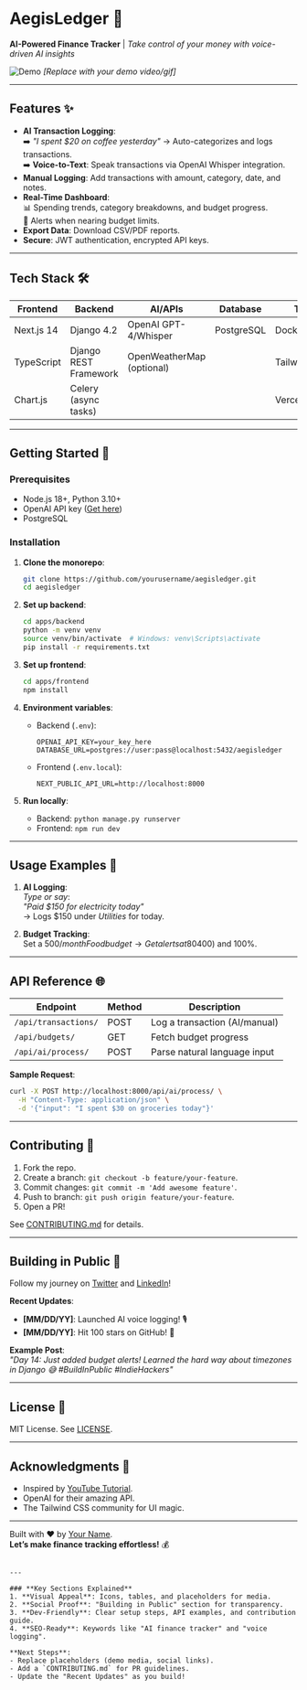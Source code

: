 
# AegisLedger 💸

**AI-Powered Finance Tracker** | *Take control of your money with voice-driven AI insights*

![Demo](https://via.placeholder.com/800x400.png?text=AegisLedger+Demo+Video+or+GIF) 
*[Replace with your demo video/gif]*

---

## Features ✨

- **AI Transaction Logging**:  
  ➡️ *"I spent $20 on coffee yesterday"* → Auto-categorizes and logs transactions.  
  ➡️ **Voice-to-Text**: Speak transactions via OpenAI Whisper integration.
- **Manual Logging**: Add transactions with amount, category, date, and notes.
- **Real-Time Dashboard**:  
  📊 Spending trends, category breakdowns, and budget progress.  
  🔔 Alerts when nearing budget limits.
- **Export Data**: Download CSV/PDF reports.
- **Secure**: JWT authentication, encrypted API keys.

---

## Tech Stack 🛠️

| **Frontend**       | **Backend**          | **AI/APIs**               | **Database**      | **Tools**         |
|--------------------|----------------------|---------------------------|-------------------|-------------------|
| Next.js 14         | Django 4.2           | OpenAI GPT-4/Whisper      | PostgreSQL        | Docker            |
| TypeScript         | Django REST Framework| OpenWeatherMap (optional) |                   | Tailwind CSS      |
| Chart.js           | Celery (async tasks) |                           |                   | Vercel/Heroku     |

---

## Getting Started 🚀

### Prerequisites
- Node.js 18+, Python 3.10+
- OpenAI API key ([Get here](https://platform.openai.com/))
- PostgreSQL

### Installation

1. **Clone the monorepo**:
   ```bash
   git clone https://github.com/yourusername/aegisledger.git
   cd aegisledger
   ```

2. **Set up backend**:
   ```bash
   cd apps/backend
   python -m venv venv
   source venv/bin/activate  # Windows: venv\Scripts\activate
   pip install -r requirements.txt
   ```

3. **Set up frontend**:
   ```bash
   cd apps/frontend
   npm install
   ```

4. **Environment variables**:
   - Backend (`.env`):
     ```
     OPENAI_API_KEY=your_key_here
     DATABASE_URL=postgres://user:pass@localhost:5432/aegisledger
     ```
   - Frontend (`.env.local`):
     ```
     NEXT_PUBLIC_API_URL=http://localhost:8000
     ```

5. **Run locally**:
   - Backend: `python manage.py runserver`
   - Frontend: `npm run dev`

---

## Usage Examples 💬

1. **AI Logging**:  
   *Type or say*:  
   *"Paid $150 for electricity today"*  
   → Logs $150 under *Utilities* for today.

2. **Budget Tracking**:  
   Set a $500/month Food budget → Get alerts at 80% ($400) and 100%.

---

## API Reference 🌐

| Endpoint             | Method | Description                     |
|----------------------|--------|---------------------------------|
| `/api/transactions/` | POST   | Log a transaction (AI/manual)  |
| `/api/budgets/`      | GET    | Fetch budget progress          |
| `/api/ai/process/`   | POST   | Parse natural language input    |

**Sample Request**:
```bash
curl -X POST http://localhost:8000/api/ai/process/ \
  -H "Content-Type: application/json" \
  -d '{"input": "I spent $30 on groceries today"}'
```

---

## Contributing 🤝

1. Fork the repo.
2. Create a branch: `git checkout -b feature/your-feature`.
3. Commit changes: `git commit -m 'Add awesome feature'`.
4. Push to branch: `git push origin feature/your-feature`.
5. Open a PR!

See [CONTRIBUTING.md](CONTRIBUTING.md) for details.

---

## Building in Public 🚀

Follow my journey on [Twitter](https://twitter.com/YourHandle) and [LinkedIn](https://linkedin.com/in/YourProfile)!  

**Recent Updates**:  
- **[MM/DD/YY]**: Launched AI voice logging! 🎙️  
- **[MM/DD/YY]**: Hit 100 stars on GitHub! 🌟  

**Example Post**:  
*"Day 14: Just added budget alerts! Learned the hard way about timezones in Django 😅 #BuildInPublic #IndieHackers"*

---

## License 📜

MIT License. See [LICENSE](LICENSE).

---

## Acknowledgments 🙌

- Inspired by [YouTube Tutorial](https://www.youtube.com/watch?v=Dn1EjhcQk64).
- OpenAI for their amazing API.
- The Tailwind CSS community for UI magic.

---

Built with ❤️ by [Your Name](https://github.com/yourusername).  
**Let’s make finance tracking effortless!** 💰
```

---

### **Key Sections Explained**
1. **Visual Appeal**: Icons, tables, and placeholders for media.
2. **Social Proof**: "Building in Public" section for transparency.
3. **Dev-Friendly**: Clear setup steps, API examples, and contribution guide.
4. **SEO-Ready**: Keywords like "AI finance tracker" and "voice logging".

**Next Steps**:  
- Replace placeholders (demo media, social links).  
- Add a `CONTRIBUTING.md` for PR guidelines.  
- Update the "Recent Updates" as you build!
